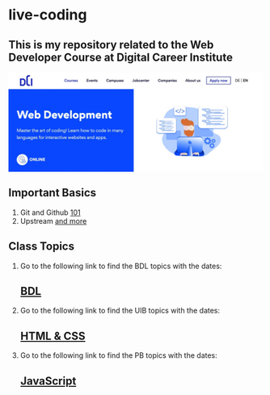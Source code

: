 # live-coding

## This is my repository related to the Web Developer Course at Digital Career Institute

[<img align="center" alt="dci" width="800px" src="./images/web-dev-dci.jpg" />][dci]

[dci]: https://digitalcareerinstitute.org/courses/web-development-course

## Important Basics

1. Git and Github
   [101](./dec/??.md)
1. Upstream
   [and more](./dec/??.md)

## Class Topics

1. Go to the following link to find the BDL topics with the dates:

   ## [BDL](01-BDL.md)

2. Go to the following link to find the UIB topics with the dates:
   ## [HTML & CSS](02-UIB.md)

3. Go to the following link to find the PB topics with the dates:
   ## [JavaScript](03-PB.md)
